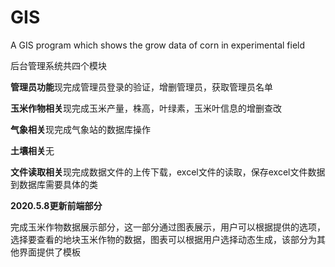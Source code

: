 # GIS
A GIS program which shows the grow data of corn in experimental field

后台管理系统共四个模块

**管理员功能**现完成管理员登录的验证，增删管理员，获取管理员名单

**玉米作物相关**现完成玉米产量，株高，叶绿素，玉米叶信息的增删查改

**气象相关**现完成气象站的数据库操作

**土壤相关**无

**文件读取相关**现完成数据文件的上传下载，excel文件的读取，保存excel文件数据到数据库需要具体的类

**2020.5.8更新前端部分**

完成玉米作物数据展示部分，这一部分通过图表展示，用户可以根据提供的选项，选择要查看的地块玉米作物的数据，图表可以根据用户选择动态生成，该部分为其他界面提供了模板